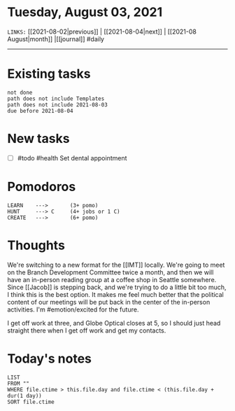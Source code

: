 # Tuesday, August 03, 2021
`LINKS:` [[2021-08-02|previous]] | [[2021-08-04|next]] | [[2021-08 August|month]] |[[journal]] 
#daily

---
# Existing tasks
```tasks
not done
path does not include Templates
path does not include 2021-08-03
due before 2021-08-04
```

# New tasks
- [ ] #todo #health Set dental appointment 

# Pomodoros
```
LEARN    ---> 		(3+ pomo)
HUNT     ---> C		(4+ jobs or 1 C)
CREATE   --->  		(6+ pomo)
```

# Thoughts
We're switching to a new format for the [[IMT]] locally. We're going to meet on the Branch Development Committee twice a month, and then we will have an in-person reading group at a coffee shop in Seattle somewhere. Since [[Jacob]] is stepping back, and we're trying to do a little bit too much, I think this is the best option. It makes me feel much better that the political content of our meetings will be put back in the center of the in-person activities. I'm #emotion/excited for the future.

I get off work at three, and Globe Optical closes at 5, so I should just head straight there when I get off work and get my contacts. 

# Today's notes
```dataview
LIST 
FROM ""
WHERE file.ctime > this.file.day and file.ctime < (this.file.day + dur(1 day))
SORT file.ctime
```
